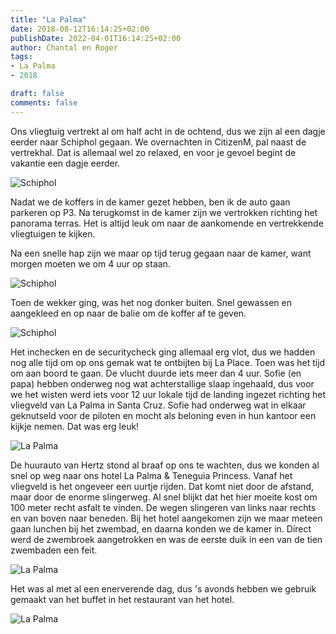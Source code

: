 ```yaml
---
title: "La Palma"
date: 2018-08-12T16:14:25+02:00
publishDate: 2022-04-01T16:14:25+02:00
author: Chantal en Roger
tags:
- La Palma
- 2018

draft: false
comments: false
---
```


Ons vliegtuig vertrekt al om half acht in de ochtend, dus we zijn al een dagje eerder naar Schiphol gegaan. We overnachten in CitizenM, pal naast de vertrekhal. Dat is allemaal wel zo relaxed, en voor je gevoel begint de vakantie een dagje eerder.

![Schiphol](./images/IMG_5878[3].jpg)

Nadat we de koffers in de kamer gezet hebben, ben ik de auto gaan parkeren op P3. Na terugkomst in de kamer zijn we vertrokken richting het panorama terras. Het is altijd leuk om naar de aankomende en vertrekkende vliegtuigen te kijken.

Na een snelle hap zijn we maar op tijd terug gegaan naar de kamer, want morgen moeten we om 4 uur op staan.

![Schiphol](./images/IMG_5880[3].jpg)

Toen de wekker ging, was het nog donker buiten. Snel gewassen en aangekleed en op naar de balie om de koffer af te geven.

![Schiphol](./images/IMG_5883[3].jpg)

Het inchecken en de securitycheck ging allemaal erg vlot, dus we hadden nog alle tijd om op ons gemak wat te ontbijten bij La Place. Toen was het tijd om aan boord te gaan. De vlucht duurde iets meer dan 4 uur. Sofie (en papa) hebben onderweg nog wat achterstallige slaap ingehaald, dus voor we het wisten werd iets voor 12 uur lokale tijd de landing ingezet richting het vliegveld van La Palma in Santa Cruz. Sofie had onderweg wat in elkaar geknutseld voor de piloten en mocht als beloning even in hun kantoor een kijkje nemen. Dat was erg leuk!

![La Palma](./images/IMG_4485[3].jpg)

De huurauto van Hertz stond al braaf op ons te wachten, dus we konden al snel op weg naar ons hotel La Palma & Teneguia Princess. Vanaf het vliegveld is het ongeveer een uurtje rijden. Dat komt niet door de afstand, maar door de enorme slingerweg. Al snel blijkt dat het hier moeite kost om 100 meter recht asfalt te vinden. De wegen slingeren van links naar rechts en van boven naar beneden. Bij het hotel aangekomen zijn we maar meteen gaan lunchen bij het zwembad, en daarna konden we de kamer in. Direct werd de zwembroek aangetrokken en was de eerste duik in een van de tien zwembaden een feit.

![La Palma](./images/P1090002[3].jpg)

Het was al met al een enerverende dag, dus 's avonds hebben we gebruik gemaakt van het buffet in het restaurant van het hotel.

![La Palma](./images/IMG_4491[3].jpg)
